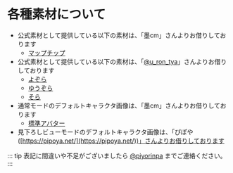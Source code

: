 # 各種素材について

- 公式素材として提供している以下の素材は、「墨cm」さんよりお借りしております
  - [マップチップ](https://dungeon.garakuta-toolbox.com/textures/6)
- 公式素材として提供している以下の素材は、「[@u_ron_tya](https://twitter.com/u_ron_tya)」さんよりお借りしております
  - [よぞら](https://dungeon.garakuta-toolbox.com/textures/323)
  - [ゆうぞら](https://dungeon.garakuta-toolbox.com/textures/322)
  - [そら](https://dungeon.garakuta-toolbox.com/textures/321)
- 通常モードのデフォルトキャラクタ画像は、「墨cm」さんよりお借りしております
  - [標準アバター](https://dungeon.garakuta-toolbox.com/textures/4)
- 見下ろしビューモードのデフォルトキャラクタ画像は、「ぴぽや ([https://pipoya.net/](https://pipoya.net/))」さんよりお借りしております

::: tip
表記に間違いや不足がございましたら [@piyorinpa](https://twitter.com/piyorinpa) までご連絡ください。
:::
